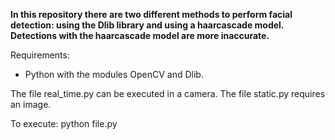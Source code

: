 **In this repository there are two different methods to perform facial detection: using the Dlib library and using a haarcascade model. Detections with the haarcascade model are more inaccurate.**

Requirements:
 - Python with the modules OpenCV and Dlib.

The file real_time.py can be executed in a camera.
The file static.py requires an image.

To execute: python file.py
